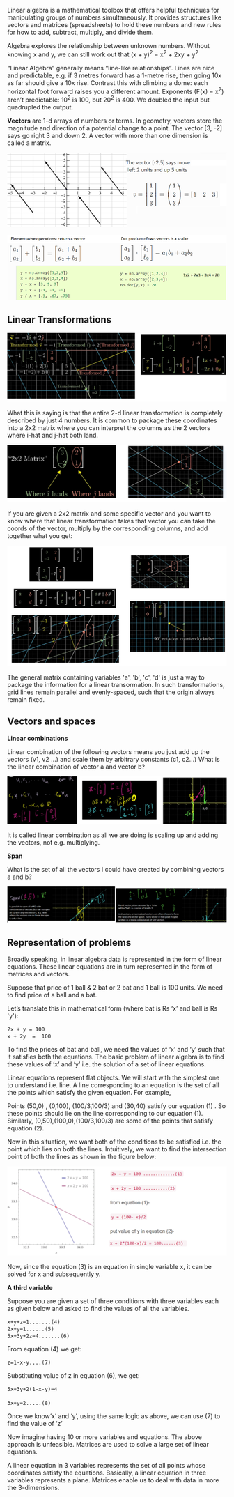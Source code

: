 Linear algebra is a mathematical toolbox that offers helpful techniques for manipulating groups of numbers simultaneously. It provides structures like vectors and matrices (spreadsheets) to hold these numbers and new rules for how to add, subtract, multiply, and divide them.

Algebra explores the relationship between unknown numbers. Without knowing x and y, we can still work out that (x + y)<sup>2</sup> = x<sup>2</sup>  + 2xy + y<sup>2</sup>

“Linear Algebra” generally means “line-like relationships”. Lines are nice and predictable, e.g. if 3 metres forward has a 1-metre rise, then going 10x as far should give a 10x rise. Contrast this with climbing a dome: each horizontal foot forward raises you a different amount.
Exponents (F(x) = x<sup>2</sup>) aren’t predictable: 10<sup>2</sup> is 100, but 20<sup>2</sup> is 400. We doubled the input but quadrupled the output.

**Vectors** are 1-d arrays of numbers or terms. In geometry, vectors store the magnitude and direction of a potential change to a point. The vector [3, -2] says go right 3 and down 2. A vector with more than one dimension is called a matrix.

![](../images/linalg5.png)

![](../images/linalg7.png)

Linear Transformations
----------------------------

![](../images/linalg10.png)

What this is saying is that the entire 2-d linear transformation is completely described by just 4 numbers.
It is common to package these coordinates into a 2x2 matrix where you can interpret the columns as the 2 vectors where i-hat and j-hat both land.

![](../images/linalg12.png)

If you are given a 2x2 matrix and some specific vector and you want to know where that linear transformation
takes that vector you can take the coords of the vector, multiply by the corresponding columns, and add together what you get:

![](../images/linalg15.png)

The general matrix containing variables 'a', 'b', 'c', 'd' is just a way to package the information for a linear transormation.
In such transformations, grid lines remain parallel and evenly-spaced, such that the origin always remain fixed.

Vectors and spaces
------------------
**Linear combinations**

Linear combination of the following vectors means you just add up the vectors (v1, v2 ...) and scale them by arbitrary constants (c1, c2...)
What is the linear combination of vector a and vector b?

![](../images/linalg1.png)

It is called linear combination as all we are doing is scaling up and adding the vectors, not e.g. multiplying.

**Span**

What is the set of all the vectors I could have created by combining vectors a and b?

![](../images/linalg4.png)

Representation of problems
--------------------------
Broadly speaking, in linear algebra data is represented in the form of linear equations. These linear equations are in turn represented in the form of matrices and vectors.

Suppose that price of 1 ball & 2 bat or 2 bat and 1 ball is 100 units. We need to find price of a ball and a bat.

Let’s translate this in mathematical form (where bat is Rs ‘x’ and ball is Rs 'y'):

    2x + y = 100
    x + 2y  =  100

To find the prices of bat and ball, we need the values of ‘x’ and ‘y’ such that it satisfies both the equations. The basic problem of linear algebra is to find these values of ‘x’ and ‘y’ i.e. the solution of a set of linear equations.

Linear equations represent flat objects. We will start with the simplest one to understand i.e. line. A line corresponding to an equation is the set of all the points which satisfy the given equation. For example,

Points (50,0) , (0,100), (100/3,100/3) and (30,40) satisfy our  equation (1) . So these points should lie on the line corresponding to our equation (1). Similarly, (0,50),(100,0),(100/3,100/3) are some of the points that satisfy equation (2).

Now in this situation, we want both of the conditions to be satisfied i.e. the point which lies on both the lines.  Intuitively, we want to find the intersection point of both the lines as shown in the figure below:

![](../images/linalg8.png)

Now, since the equation (3) is an equation in single variable x, it can be solved for x and subsequently y.

**A third variable**

Suppose you are given a set of three conditions with three variables each as given below and asked to find the values of all the variables.

    x+y+z=1.......(4)
    2x+y=1......(5)
    5x+3y+2z=4.......(6)

From equation (4) we get:

    z=1-x-y....(7)

Substituting value of z in equation (6), we get:

    5x+3y+2(1-x-y)=4

    3x+y=2.....(8)

Once we know‘x’ and ‘y’, using the same logic as above, we can use (7) to find the value of ‘z’

Now imagine having 10 or more variables and equations. The above approach is unfeasible.
Matrices are used to solve a large set of linear equations.

A linear equation in 3 variables represents the set of all points whose coordinates satisfy the equations.
Basically, a linear equation in three variables represents a plane. Matrices enable us to deal with data in more the 3-dimensions.
